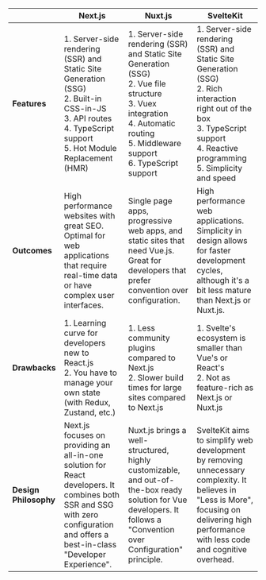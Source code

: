 |                       | Next.js                                                                                                                                                                           | Nuxt.js                                                                                                                                                                                   | SvelteKit                                                                                                                                                                                    |
| --------------------- | --------------------------------------------------------------------------------------------------------------------------------------------------------------------------------- | ----------------------------------------------------------------------------------------------------------------------------------------------------------------------------------------- | -------------------------------------------------------------------------------------------------------------------------------------------------------------------------------------------- |
| **Features**          | 1. Server-side rendering (SSR) and Static Site Generation (SSG)<br>2. Built-in CSS-in-JS<br>3. API routes<br>4. TypeScript support<br>5. Hot Module Replacement (HMR)             | 1. Server-side rendering (SSR) and Static Site Generation (SSG)<br>2. Vue file structure<br>3. Vuex integration<br>4. Automatic routing<br>5. Middleware support<br>6. TypeScript support | 1. Server-side rendering (SSR) and Static Site Generation (SSG)<br>2. Rich interaction right out of the box<br>3. TypeScript support<br>4. Reactive programming<br>5. Simplicity and speed   |
| **Outcomes**          | High performance websites with great SEO. Optimal for web applications that require real-time data or have complex user interfaces.                                               | Single page apps, progressive web apps, and static sites that need Vue.js. Great for developers that prefer convention over configuration.                                                | High performance web applications. Simplicity in design allows for faster development cycles, although it's a bit less mature than Next.js or Nuxt.js.                                       |
| **Drawbacks**         | 1. Learning curve for developers new to React.js<br>2. You have to manage your own state (with Redux, Zustand, etc.)                                                              | 1. Less community plugins compared to Next.js<br>2. Slower build times for large sites compared to Next.js                                                                                | 1. Svelte's ecosystem is smaller than Vue's or React's<br>2. Not as feature-rich as Next.js or Nuxt.js                                                                                       |
| **Design Philosophy** | Next.js focuses on providing an all-in-one solution for React developers. It combines both SSR and SSG with zero configuration and offers a best-in-class "Developer Experience". | Nuxt.js brings a well-structured, highly customizable, and out-of-the-box ready solution for Vue developers. It follows a "Convention over Configuration" principle.                      | SvelteKit aims to simplify web development by removing unnecessary complexity. It believes in "Less is More", focusing on delivering high performance with less code and cognitive overhead. |
